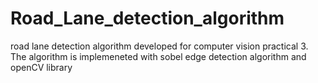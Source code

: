# Road_Lane_detection_algorithm
road lane detection algorithm developed for computer vision practical 3.
The algorithm is implemeneted with sobel edge detection algorithm and openCV library
